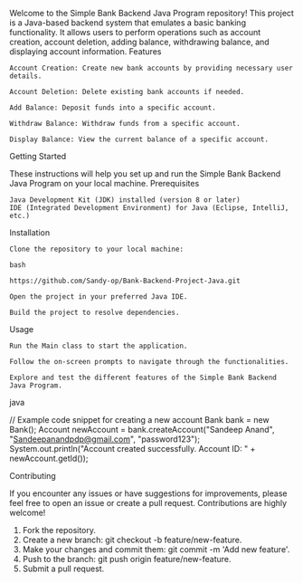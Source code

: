 Welcome to the Simple Bank Backend Java Program repository! This project is a Java-based backend system that emulates a basic banking functionality. It allows users to perform operations such as account creation, account deletion, adding balance, withdrawing balance, and displaying account information.
Features

    Account Creation: Create new bank accounts by providing necessary user details.

    Account Deletion: Delete existing bank accounts if needed.

    Add Balance: Deposit funds into a specific account.

    Withdraw Balance: Withdraw funds from a specific account.

    Display Balance: View the current balance of a specific account.

Getting Started

These instructions will help you set up and run the Simple Bank Backend Java Program on your local machine.
Prerequisites

    Java Development Kit (JDK) installed (version 8 or later)
    IDE (Integrated Development Environment) for Java (Eclipse, IntelliJ, etc.)

Installation

    Clone the repository to your local machine:

    bash

    https://github.com/Sandy-op/Bank-Backend-Project-Java.git

    Open the project in your preferred Java IDE.

    Build the project to resolve dependencies.

Usage

    Run the Main class to start the application.

    Follow the on-screen prompts to navigate through the functionalities.

    Explore and test the different features of the Simple Bank Backend Java Program.

java

// Example code snippet for creating a new account
Bank bank = new Bank();
Account newAccount = bank.createAccount("Sandeep Anand", "Sandeepanandpdp@gmail.com", "password123");
System.out.println("Account created successfully. Account ID: " + newAccount.getId());

Contributing

If you encounter any issues or have suggestions for improvements, please feel free to open an issue or create a pull request. Contributions are highly welcome!

   1. Fork the repository.
   2. Create a new branch: git checkout -b feature/new-feature.
   3. Make your changes and commit them: git commit -m 'Add new feature'.
   4. Push to the branch: git push origin feature/new-feature.
   5. Submit a pull request.
